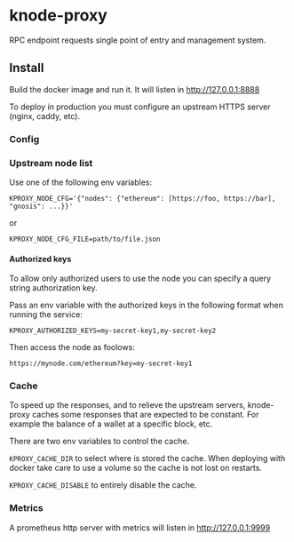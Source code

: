 # knode-proxy

RPC endpoint requests single point of entry and management system.

## Install

Build the docker image and run it. It will listen in http://127.0.0.1:8888

To deploy in production you must configure an upstream HTTPS server (nginx, caddy, etc).

### Config

### Upstream node list

Use one of the following env variables:

`KPROXY_NODE_CFG='{"nodes": {"ethereum": [https://foo, https://bar], "gnosis": ...}}'`

or

`KPROXY_NODE_CFG_FILE=path/to/file.json`

#### Authorized keys

To allow only authorized users to use the node you can specify a query string
authorization key.

Pass an env variable with the authorized keys in the following format when running the service:

`KPROXY_AUTHORIZED_KEYS=my-secret-key1,my-secret-key2`

Then access the node as foolows:

`https://mynode.com/ethereum?key=my-secret-key1`

### Cache

To speed up the responses, and to relieve the upstream servers, knode-proxy caches some responses that
are expected to be constant. For example the balance of a wallet at a specific block, etc.

There are two env variables to control the cache.

`KPROXY_CACHE_DIR` to select where is stored the cache.
When deploying with docker take care to use a volume so the cache is not lost on restarts.

`KPROXY_CACHE_DISABLE` to entirely disable the cache.

### Metrics

A prometheus http server with metrics will listen in http://127.0.0.1:9999
